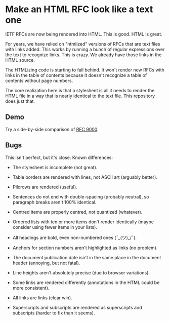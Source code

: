 # Make an HTML RFC look like a text one

IETF RFCs are now being rendered into HTML.  This is good.  HTML is great.

For years, we have relied on "htmlized" versions of RFCs that are text files
with links added.  This works by running a bunch of regular expressions over the
text to recognize links.  This is crazy.  We already have those links in the
HTML source.

The HTMLizing code is starting to fall behind.  It won't render new RFCs with
links in the table of contents because it doesn't recognize a table of contents
without page numbers.

The core realization here is that a stylesheet is all it needs to render the
HTML file in a way that is nearly identical to the text file.  This repository
does just that.

## Demo

Try a side-by-side comparison of [RFC
9000](https://martinthomson.github.io/rfc-txt-html/diff.html).

## Bugs

This isn't perfect, but it's close.  Known differences:

* The stylesheet is incomplete (not great).

* Table borders are rendered with lines, not ASCII art (arguably better).

* Pilcrows are rendered (useful).

* Sentences do not end with double-spacing (probably neutral), so paragraph
  breaks aren't 100% identical.

* Centred items are properly centred, not quantized (whatever).

* Ordered lists with ten or more items don't render identically (maybe consider
  using fewer items in your lists).

* All headings are bold, even non-numbered ones (¯\_(ツ)_/¯).

* Anchors for section numbers aren't highlighted as links (no problem).

* The document publication date isn't in the same place in the document header
  (annoying, but not fatal).

* Line heights aren't absolutely precise (due to browser variations).

* Some links are rendered differently (annotations in the HTML could be more
  consistent).

* All links are links (clear win).

* Superscripts and subscripts are rendered as superscripts and subscripts
  (harder to fix than it seems).
